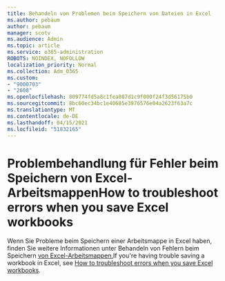 ```yaml
---
title: Behandeln von Problemen beim Speichern von Dateien in Excel
ms.author: pebaum
author: pebaum
manager: scotv
ms.audience: Admin
ms.topic: article
ms.service: o365-administration
ROBOTS: NOINDEX, NOFOLLOW
localization_priority: Normal
ms.collection: Adm_O365
ms.custom:
- "9000703"
- "2608"
ms.openlocfilehash: 809774fd5a8c1fea087d1c9f000f24f3d56175b0
ms.sourcegitcommit: 8bc60ec34bc1e40685e3976576e04a2623f63a7c
ms.translationtype: MT
ms.contentlocale: de-DE
ms.lasthandoff: 04/15/2021
ms.locfileid: "51832165"
---
```

# <a name="how-to-troubleshoot-errors-when-you-save-excel-workbooks"></a><span data-ttu-id="dd205-102">Problembehandlung für Fehler beim Speichern von Excel-Arbeitsmappen</span><span class="sxs-lookup"><span data-stu-id="dd205-102">How to troubleshoot errors when you save Excel workbooks</span></span>

<span data-ttu-id="dd205-103">Wenn Sie Probleme beim Speichern einer Arbeitsmappe in Excel haben, finden Sie weitere Informationen unter Behandeln von Fehlern beim Speichern [von Excel-Arbeitsmappen.](https://docs.microsoft.com/office/troubleshoot/excel/issue-when-save-excel-workbooks)</span><span class="sxs-lookup"><span data-stu-id="dd205-103">If you're having trouble saving a workbook in Excel, see [ How to troubleshoot errors when you save Excel workbooks](https://docs.microsoft.com/office/troubleshoot/excel/issue-when-save-excel-workbooks).</span></span>
